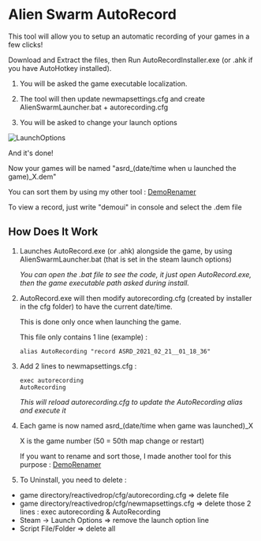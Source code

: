 # Alien Swarm AutoRecord

This tool will allow you to setup an automatic recording of your games in a few clicks!

Download and Extract the files, then Run AutoRecordInstaller.exe (or .ahk if you have AutoHotkey installed).

1) You will be asked the game executable localization.

2) The tool will then update newmapsettings.cfg and create AlienSwarmLauncher.bat + autorecording.cfg

3) You will be asked to change your launch options

![LaunchOptions](https://i.imgur.com/OuL8Nol.png)

And it's done!

Now your games will be named "asrd_(date/time when u launched the game)_X.dem"

You can sort them by using my other tool : [DemoRenamer](https://github.com/wawawawawawawa/DemoRenamer)

To view a record, just write "demoui" in console and select the .dem file

## How Does It Work

1) Launches AutoRecord.exe (or .ahk) alongside the game, by using AlienSwarmLauncher.bat (that is set in the steam launch options)

   *You can open the .bat file to see the code, it just open AutoRecord.exe, then the game executable path asked during install.*

2) AutoRecord.exe will then modify autorecording.cfg (created by installer in the cfg folder) to have the current date/time.
   
   This is done only once when launching the game. 
   
   This file only contains 1 line (example) :

   `alias AutoRecording "record ASRD_2021_02_21__01_18_36"`

3) Add 2 lines to newmapsettings.cfg :
   ```
   exec autorecording
   AutoRecording
   ```
   *This will reload autorecording.cfg to update the AutoRecording alias and execute it*
   
4) Each game is now named asrd_(date/time when game was launched)_X
   
   X is the game number (50 = 50th map change or restart)
   
   If you want to rename and sort those, I made another tool for this purpose : [DemoRenamer](https://github.com/wawawawawawawa/DemoRenamer)
   
5) To Uninstall, you need to delete :
- game directory/reactivedrop/cfg/autorecording.cfg => delete file
- game directory/reactivedrop/cfg/newmapsettings.cfg => delete those 2 lines : exec autorecording & AutoRecording
- Steam -> Launch Options => remove the launch option line
- Script File/Folder => delete all
